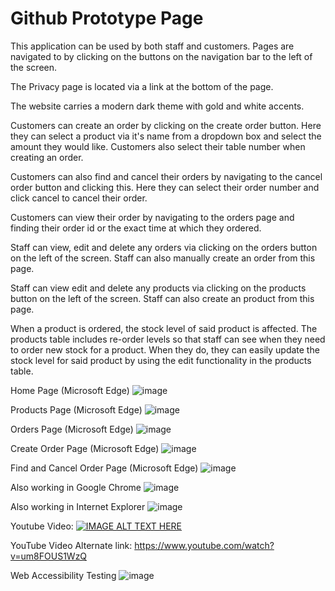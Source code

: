 # Github Prototype Page

This application can be used by both staff and customers.
Pages are navigated to by clicking on the buttons on the navigation bar to the left of the screen. 

The Privacy page is located via a link at the bottom of the page.

The website carries a modern dark theme with gold and white accents.

Customers can create an order by clicking on the create order button. Here they can select a product via it's name from a dropdown box
and select the amount they would like. Customers also select their table number when creating an order.

Customers can also find and cancel their orders by navigating to the cancel order button and clicking this.
Here they can select their order number and click cancel to cancel their order.

Customers can view their order by navigating to the orders page and finding their order id or the exact time at which they ordered.

Staff can view, edit and delete any orders via clicking on the orders button on the left of the screen.
Staff can also manually create an order from this page.

Staff can view edit and delete any products via clicking on the products button on the left of the screen.
Staff can also create an product from this page.

When a product is ordered, the stock level of said product is affected. The products table includes re-order levels so that staff can
see when they need to order new stock for a product. When they do, they can easily update the stock level for said product by
using the edit functionality in the products table.




Home Page (Microsoft Edge)
![image](https://user-images.githubusercontent.com/44781092/72075219-37050280-32eb-11ea-8073-c3d3bd31881c.png)

Products Page (Microsoft Edge)
![image](https://user-images.githubusercontent.com/44781092/72075517-cdd1bf00-32eb-11ea-94f0-8522f8513d83.png)

Orders Page (Microsoft Edge)
![image](https://user-images.githubusercontent.com/44781092/72075585-f9ed4000-32eb-11ea-85d0-a05de7d028f0.png)

Create Order Page (Microsoft Edge)
![image](https://user-images.githubusercontent.com/44781092/72075676-24d79400-32ec-11ea-989f-be67049b27a9.png)

Find and Cancel Order Page (Microsoft Edge)
![image](https://user-images.githubusercontent.com/44781092/72075739-40429f00-32ec-11ea-89bf-f93ad734f690.png)


Also working in Google Chrome
![image](https://user-images.githubusercontent.com/44781092/72075904-8bf54880-32ec-11ea-8e72-055c5b306ec5.png)

Also working in Internet Explorer
![image](https://user-images.githubusercontent.com/44781092/72076075-daa2e280-32ec-11ea-8bb3-8e306bf07a3f.png)


Youtube Video:
[![IMAGE ALT TEXT HERE](https://img.youtube.com/vi/um8FOUS1WzQ/0.jpg)](https://www.youtube.com/watch?v=um8FOUS1WzQ)

YouTube Video Alternate link: https://www.youtube.com/watch?v=um8FOUS1WzQ

Web Accessibility Testing
![image](https://user-images.githubusercontent.com/44781092/72079168-53586d80-32f2-11ea-8170-19e226398dfa.png)
